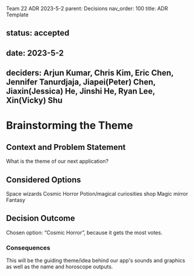 Team 22 ADR 2023-5-2
parent: Decisions
nav_order: 100
title: ADR Template

## status: accepted
## date: 2023-5-2
## deciders: Arjun Kumar, Chris Kim, Eric Chen, Jennifer Tanurdjaja, Jiapei(Peter) Chen, Jiaxin(Jessica) He, Jinshi He, Ryan Lee, Xin(Vicky) Shu

# Brainstorming the Theme

## Context and Problem Statement

What is the theme of our next application?

## Considered Options

Space wizards
Cosmic Horror
Potion/magical curiosities shop
Magic mirror
Fantasy


## Decision Outcome


Chosen option: “Cosmic Horror”, because it gets the most votes.


### Consequences
This will be the guiding theme/idea behind our app's sounds and graphics as well as the name and horoscope outputs. 